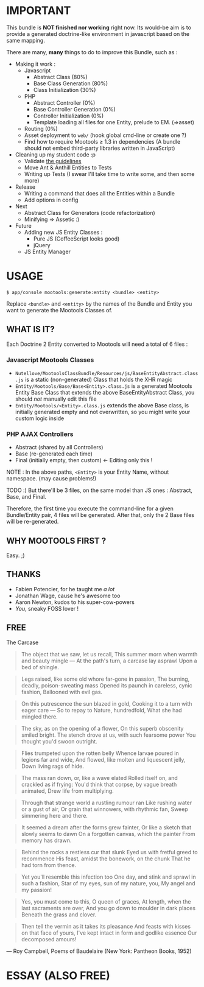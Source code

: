 # IMPORTANT

This bundle is **NOT finished nor working** right now. Its would-be aim is to provide a generated doctrine-like environment in javascript based on the same mapping.

There are many, **many** things to do to improve this Bundle, such as :

* Making it work :
  * Javascript
    * Abstract Class (80%)
    * Base Class Generation (80%)
    * Class Initialization (30%)
  * PHP
    * Abstract Controller (0%)
    * Base Controller Generation (0%)
    * Controller Initialization (0%)
    * Template loading all files for one Entity, prelude to EM. (=>asset)
  * Routing (0%)
  * Asset deployment to `web/` (hook global cmd-line or create one ?)
  * Find how to require Mootools ≥ 1.3 in dependencies (A bundle should not embed third-party libraries written in JavaScript)
* Cleaning up my student code :p
  * Validate [the guidelines](http://docs.symfony-reloaded.org/guides/bundles/best_practices.html)
  * Move Ant & Anthill Entities to Tests
  * Writing up Tests (I swear I'll take time to write some, and then some more)
* Release
  * Writing a command that does all the Entities within a Bundle
  * Add options in config
* Next
  * Abstract Class for Generators (code refactorization)
  * Minifying => Assetic :)
* Future
  * Adding new JS Entity Classes :
    * Pure JS (CoffeeScript looks good)
    * jQuery
  * JS Entity Manager

# USAGE

    $ app/console mootools:generate:entity <bundle> <entity>

Replace `<bundle>` and `<entity>` by the names of the Bundle and Entity you want to
generate the Mootools Classes of.

## WHAT IS IT?

Each Doctrine 2 Entity converted to Mootools will need a total of 6 files :

### Javascript Mootools Classes

* `Nutellove/MootoolsClassBundle/Resources/js/BaseEntityAbstract.class.js` is a static (non-generated) Class that holds the XHR magic
* `Entity/Mootools/Base/Base<Entity>.class.js` is a generated Mootools Entity Base Class that extends the above BaseEntityAbstract Class, you should *not* manually edit this file
* `Entity/Mootools/<Entity>.class.js` extends the above Base class, is initially generated empty and not overwritten, so you might write your custom logic inside 

### PHP AJAX Controllers

* Abstract (shared by all Controllers)
* Base (re-generated each time)
* Final (initially empty, then custom) <- Editing only this !

NOTE : In the above paths, `<Entity>` is your Entity Name, without namespace. (may cause problems!)

TODO :)
But there'll be 3 files, on the same model than JS ones : Abstract, Base, and Final.



Therefore, the first time you execute the command-line for a given Bundle/Entity pair, 4 files will be generated.
After that, only the 2 Base files will be re-generated.


## WHY MOOTOOLS FIRST ?

Easy. ;)

## THANKS

- Fabien Potencier, for he taught me *a lot*
- Jonathan Wage, cause he's awesome too
- Aaron Newton, kudos to his super-cow-powers
- *You*, sneaky FOSS lover !

## FREE

The Carcase

> The object that we saw, let us recall,
> This summer morn when warmth and beauty mingle —
> At the path's turn, a carcase lay asprawl
> Upon a bed of shingle.

> Legs raised, like some old whore far-gone in passion,
> The burning, deadly, poison-sweating mass
> Opened its paunch in careless, cynic fashion,
> Ballooned with evil gas.

> On this putrescence the sun blazed in gold, 
> Cooking it to a turn with eager care — 
> So to repay to Nature, hundredfold, 
> What she had mingled there.

> The sky, as on the opening of a flower, 
> On this superb obscenity smiled bright. 
> The stench drove at us, with such fearsome power 
> You thought you'd swoon outright.

> Flies trumpeted upon the rotten belly 
> Whence larvae poured in legions far and wide, 
> And flowed, like molten and liquescent jelly, 
> Down living rags of hide.

> The mass ran down, or, like a wave elated 
> Rolled itself on, and crackled as if frying: 
> You'd think that corpse, by vague breath animated, 
> Drew life from multiplying.

> Through that strange world a rustling rumour ran 
> Like rushing water or a gust of air, 
> Or grain that winnowers, with rhythmic fan, 
> Sweep simmering here and there.

> It seemed a dream after the forms grew fainter, 
> Or like a sketch that slowly seems to dawn 
> On a forgotten canvas, which the painter 
> From memory has drawn.

> Behind the rocks a restless cur that slunk 
> Eyed us with fretful greed to recommence 
> His feast, amidst the bonework, on the chunk 
> That he had torn from thence.

> Yet you'll resemble this infection too 
> One day, and stink and sprawl in such a fashion, 
> Star of my eyes, sun of my nature, you, 
> My angel and my passion!

> Yes, you must come to this, O queen of graces, 
> At length, when the last sacraments are over, 
> And you go down to moulder in dark places 
> Beneath the grass and clover.

> Then tell the vermin as it takes its pleasance 
> And feasts with kisses on that face of yours, 
> I've kept intact in form and godlike essence 
> Our decomposed amours!

— Roy Campbell, Poems of Baudelaire (New York: Pantheon Books, 1952)

# ESSAY (ALSO FREE)





